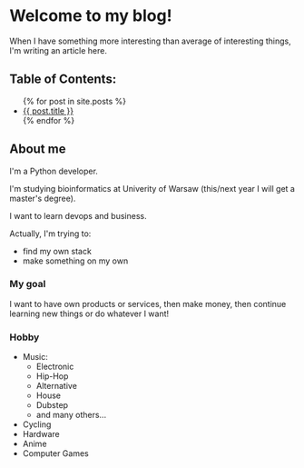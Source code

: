 # Welcome to my blog!

When I have something more interesting than average of interesting things, I'm writing an article here.

## Table of Contents:

<ul>
  {% for post in site.posts %}
    <li>
      <a href="{{ post.url }}">{{ post.title }}</a>
    </li>
  {% endfor %}
</ul>


## About me

I'm a Python developer.

I'm studying bioinformatics at Univerity of Warsaw (this/next year I will get a master's degree).

I want to learn devops and business.

Actually, I'm trying to:
 - find my own stack
 - make something on my own


### My goal

I want to have own products or services,
then make money,
then continue learning new things or do whatever I want!

### Hobby

- Music:
    - Electronic
    - Hip-Hop
    - Alternative
    - House
    - Dubstep
    - and many others...
- Cycling
- Hardware
- Anime
- Computer Games
